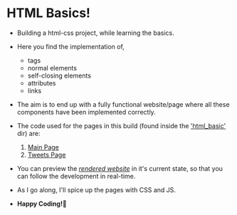 # HTML Basics!
- Building a html-css project, while learning the basics.
- Here you find the implementation of,
  - tags  
  - normal elements 
  - self-closing elements  
  - attributes 
  - links
- The aim is to end up with a fully functional website/page where all these components have been implemented correctly.
- The code used for the pages in this build (found inside the <a href="./html_basic/">'html_basic'</a> dir) are:
    1. <a href="./html_basic/index.html">Main Page</a>
    2. <a href="./html_basic/tweets.html">Tweets Page</a>

- You can preview the <a href="https://htmlpreview.github.io/?https://github.com/josephchigiz/alx_html_css/blob/master/html_basic/index.html" title="Homepage" target="_blank"><em>rendered website</em></a> in it's current state, so that you can follow the development in real-time.
- As I go along, I'll spice up the pages with CSS and JS.
- **Happy Coding!🫡**
